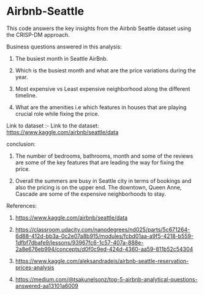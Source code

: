 # Airbnb-Seattle
This code answers the key insights from the Airbnb Seattle dataset using the CRISP-DM approach.

Business questions answered in this analysis:


1. The busiest month in Seattle AirBnb.

2. Which is the busiest month and what are the price variations during the year.

3. Most expensive vs Least expensive neighborhood along the different timeline.

4. What are the amenities i.e which features in houses that are playing crucial role while fixing the price.

Link to dataset :- Link to the dataset: https://www.kaggle.com/airbnb/seattle/data

conclusion:

1. The number of bedrooms, bathrooms, month and some of the reviews are some of the key features that are leading the way for fixing the price.

2. Overall the summers are busy in Seattle city in terms of bookings and also the pricing is on the upper end. The downtown, Queen Anne, Cascade are some of the expensive neighborhoods to stay.

References:

1. https://www.kaggle.com/airbnb/seattle/data

2. https://classroom.udacity.com/nanodegrees/nd025/parts/5c671264-6d88-412d-bb3a-0c2e07a8b915/modules/fcbd01aa-a9f5-4218-b559-1dfbf7dbafe9/lessons/93967fc6-1c57-407a-888e-2a8e676eb994/concepts/d0f0c9ed-424d-4360-aa59-811b52c54304

3. https://www.kaggle.com/aleksandradeis/airbnb-seattle-reservation-prices-analysis

4. https://medium.com/@tsakunelsonz/top-5-airbnb-analytical-questions-answered-aa13101a6009

